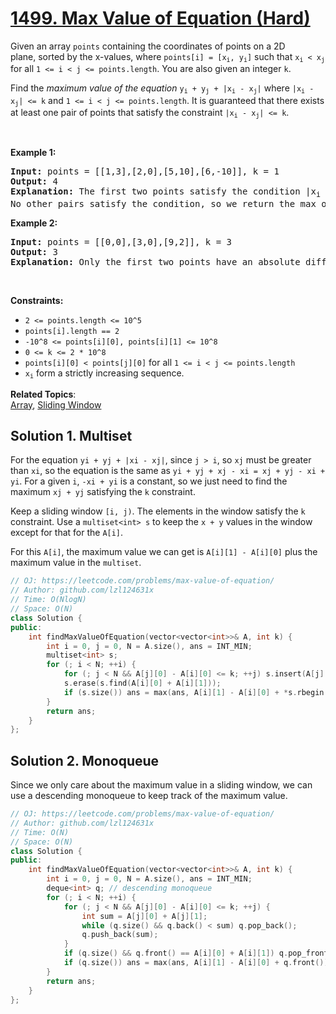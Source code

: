 # [1499. Max Value of Equation (Hard)](https://leetcode.com/problems/max-value-of-equation/)

<p>Given an&nbsp;array <code>points</code> containing the coordinates of points on a 2D plane,&nbsp;sorted by the x-values, where <code>points[i] = [x<sub>i</sub>, y<sub>i</sub>]</code>&nbsp;such that&nbsp;<code>x<sub>i</sub> &lt; x<sub>j</sub></code> for all <code>1 &lt;= i &lt; j &lt;= points.length</code>. You are also given an integer&nbsp;<code>k</code>.</p>

<p>Find the <em>maximum value of the equation </em><code>y<sub>i</sub>&nbsp;+ y<sub>j</sub>&nbsp;+ |x<sub>i</sub>&nbsp;- x<sub>j</sub>|</code>&nbsp;where <code>|x<sub>i</sub>&nbsp;- x<sub>j</sub>|&nbsp;&lt;= k</code>&nbsp;and <code>1 &lt;= i &lt; j &lt;= points.length</code>. It is guaranteed that there exists at least one pair of points that satisfy the constraint <code>|x<sub>i</sub>&nbsp;- x<sub>j</sub>|&nbsp;&lt;= k</code>.</p>

<p>&nbsp;</p>
<p><strong>Example 1:</strong></p>

<pre><strong>Input:</strong> points = [[1,3],[2,0],[5,10],[6,-10]], k = 1
<strong>Output:</strong> 4
<strong>Explanation:</strong> The first two points satisfy the condition |x<sub>i</sub>&nbsp;- x<sub>j</sub>| &lt;= 1 and if we calculate the equation we get 3 + 0 + |1 - 2| = 4. Third and fourth points also satisfy the condition and give a value of 10 + -10 + |5 - 6| = 1.
No other pairs satisfy the condition, so we return the max of 4 and 1.</pre>

<p><strong>Example 2:</strong></p>

<pre><strong>Input:</strong> points = [[0,0],[3,0],[9,2]], k = 3
<strong>Output:</strong> 3
<strong>Explanation: </strong>Only the first two points have an absolute difference of 3 or less in the x-values, and give the value of 0 + 0 + |0 - 3| = 3.
</pre>

<p>&nbsp;</p>
<p><strong>Constraints:</strong></p>

<ul>
	<li><code>2 &lt;= points.length &lt;= 10^5</code></li>
	<li><code>points[i].length == 2</code></li>
	<li><code>-10^8&nbsp;&lt;= points[i][0], points[i][1] &lt;= 10^8</code></li>
	<li><code>0 &lt;= k &lt;= 2 * 10^8</code></li>
	<li><code>points[i][0] &lt; points[j][0]</code>&nbsp;for all&nbsp;<code>1 &lt;= i &lt; j &lt;= points.length</code></li>
	<li><code>x<sub>i</sub></code>&nbsp;form a strictly increasing sequence.</li>
</ul>


**Related Topics**:  
[Array](https://leetcode.com/tag/array/), [Sliding Window](https://leetcode.com/tag/sliding-window/)

## Solution 1. Multiset

For the equation `yi + yj + |xi - xj|`, since `j > i`, so `xj` must be greater than `xi`, so the equation is the same as `yi + yj + xj - xi = xj + yj - xi + yi`. For a given `i`, `-xi + yi` is a constant, so we just need to find the maximum `xj + yj` satisfying the `k` constraint.

Keep a sliding window `[i, j)`. The elements in the window satisfy the `k` constraint. Use a `multiset<int> s` to keep the `x + y` values in the window except for that for the `A[i]`.

For this `A[i]`, the maximum value we can get is `A[i][1] - A[i][0]` plus the maximum value in the `multiset`.

```cpp
// OJ: https://leetcode.com/problems/max-value-of-equation/
// Author: github.com/lzl124631x
// Time: O(NlogN)
// Space: O(N)
class Solution {
public:
    int findMaxValueOfEquation(vector<vector<int>>& A, int k) {
        int i = 0, j = 0, N = A.size(), ans = INT_MIN;
        multiset<int> s;
        for (; i < N; ++i) {
            for (; j < N && A[j][0] - A[i][0] <= k; ++j) s.insert(A[j][0] + A[j][1]);
            s.erase(s.find(A[i][0] + A[i][1]));
            if (s.size()) ans = max(ans, A[i][1] - A[i][0] + *s.rbegin());
        }
        return ans;
    }
};
```

## Solution 2. Monoqueue

Since we only care about the maximum value in a sliding window, we can use a descending monoqueue to keep track of the maximum value.

```cpp
// OJ: https://leetcode.com/problems/max-value-of-equation/
// Author: github.com/lzl124631x
// Time: O(N)
// Space: O(N)
class Solution {
public:
    int findMaxValueOfEquation(vector<vector<int>>& A, int k) {
        int i = 0, j = 0, N = A.size(), ans = INT_MIN;
        deque<int> q; // descending monoqueue
        for (; i < N; ++i) {
            for (; j < N && A[j][0] - A[i][0] <= k; ++j) {
                int sum = A[j][0] + A[j][1];
                while (q.size() && q.back() < sum) q.pop_back();
                q.push_back(sum);
            }
            if (q.size() && q.front() == A[i][0] + A[i][1]) q.pop_front();
            if (q.size()) ans = max(ans, A[i][1] - A[i][0] + q.front());
        }
        return ans;
    }
};
```
